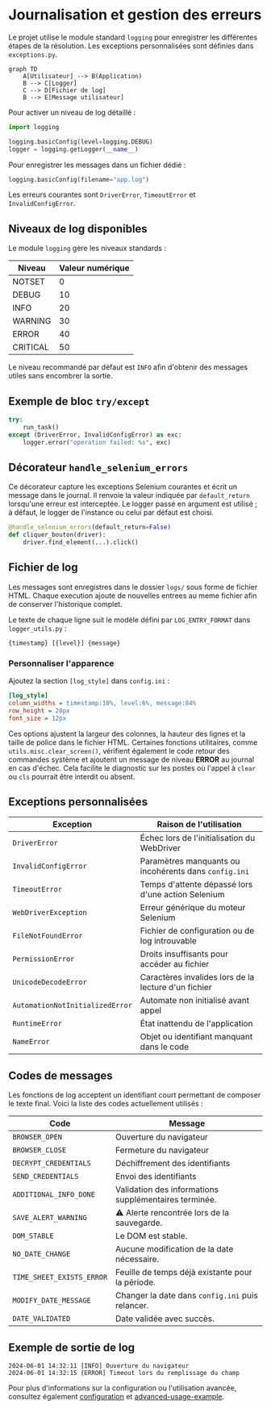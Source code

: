 # Journalisation et gestion des erreurs

Le projet utilise le module standard `logging` pour enregistrer les différentes
étapes de la résolution. Les exceptions personnalisées sont définies dans
`exceptions.py`.

```mermaid
graph TD
    A[Utilisateur] --> B(Application)
    B --> C[Logger]
    C --> D[Fichier de log]
    B --> E[Message utilisateur]
```

Pour activer un niveau de log détaillé :

```python
import logging

logging.basicConfig(level=logging.DEBUG)
logger = logging.getLogger(__name__)
```

Pour enregistrer les messages dans un fichier dédié :

```python
logging.basicConfig(filename="app.log")
```

Les erreurs courantes sont `DriverError`, `TimeoutError` et `InvalidConfigError`.

## Niveaux de log disponibles

Le module `logging` gère les niveaux standards :

| Niveau    | Valeur numérique |
| --------- | ---------------- |
| NOTSET    | 0                |
| DEBUG     | 10               |
| INFO      | 20               |
| WARNING   | 30               |
| ERROR     | 40               |
| CRITICAL  | 50               |

Le niveau recommandé par défaut est `INFO` afin d'obtenir des messages utiles
sans encombrer la sortie.

## Exemple de bloc `try/except`

```python
try:
    run_task()
except (DriverError, InvalidConfigError) as exc:
    logger.error("operation failed: %s", exc)
```

## Décorateur `handle_selenium_errors`

Ce décorateur capture les exceptions Selenium courantes et écrit un message
dans le journal. Il renvoie la valeur indiquée par `default_return` lorsqu'une
erreur est interceptée. Le logger passé en argument est utilisé ; à défaut, le
logger de l'instance ou celui par défaut est choisi.

```python
@handle_selenium_errors(default_return=False)
def cliquer_bouton(driver):
    driver.find_element(...).click()
```

## Fichier de log
Les messages sont enregistres dans le dossier `logs/` sous forme de fichier HTML. Chaque execution ajoute de nouvelles entrees au meme fichier afin de conserver l'historique complet.

Le texte de chaque ligne suit le modèle défini par `LOG_ENTRY_FORMAT` dans
`logger_utils.py` :

```
{timestamp} [{level}] {message}
```

### Personnaliser l'apparence
Ajoutez la section `[log_style]` dans `config.ini` :

```ini
[log_style]
column_widths = timestamp:10%, level:6%, message:84%
row_height = 20px
font_size = 12px
```

Ces options ajustent la largeur des colonnes, la hauteur des lignes et la taille de police dans le fichier HTML.
Certaines fonctions utilitaires, comme `utils.misc.clear_screen()`,
vérifient également le code retour des commandes système et ajoutent
un message de niveau **ERROR** au journal en cas d'échec. Cela facilite
le diagnostic sur les postes où l'appel à `clear` ou `cls` pourrait être
interdit ou absent.
## Exceptions personnalisées
| Exception | Raison de l'utilisation |
| ------------------ | ---------------------------------------------------- |
| `DriverError` | Échec lors de l'initialisation du WebDriver |
| `InvalidConfigError` | Paramètres manquants ou incohérents dans `config.ini` |
| `TimeoutError` | Temps d'attente dépassé lors d'une action Selenium |
| `WebDriverException` | Erreur générique du moteur Selenium |
| `FileNotFoundError` | Fichier de configuration ou de log introuvable |
| `PermissionError` | Droits insuffisants pour accéder au fichier |
| `UnicodeDecodeError` | Caractères invalides lors de la lecture d'un fichier |
| `AutomationNotInitializedError` | Automate non initialisé avant appel |
| `RuntimeError` | État inattendu de l'application |
| `NameError` | Objet ou identifiant manquant dans le code |

## Codes de messages

Les fonctions de log acceptent un identifiant court permettant de composer le
texte final. Voici la liste des codes actuellement utilisés :

| Code | Message |
| ---- | ------- |
| `BROWSER_OPEN` | Ouverture du navigateur |
| `BROWSER_CLOSE` | Fermeture du navigateur |
| `DECRYPT_CREDENTIALS` | Déchiffrement des identifiants |
| `SEND_CREDENTIALS` | Envoi des identifiants |
| `ADDITIONAL_INFO_DONE` | Validation des informations supplémentaires terminée. |
| `SAVE_ALERT_WARNING` | ⚠️ Alerte rencontrée lors de la sauvegarde. |
| `DOM_STABLE` | Le DOM est stable. |
| `NO_DATE_CHANGE` | Aucune modification de la date nécessaire. |
| `TIME_SHEET_EXISTS_ERROR` | Feuille de temps déjà existante pour la période. |
| `MODIFY_DATE_MESSAGE` | Changer la date dans `config.ini` puis relancer. |
| `DATE_VALIDATED` | Date validée avec succès. |

## Exemple de sortie de log

```
2024-06-01 14:32:11 [INFO] Ouverture du navigateur
2024-06-01 14:32:15 [ERROR] Timeout lors du remplissage du champ
```

Pour plus d'informations sur la configuration ou l'utilisation avancée,
consultez également [configuration](configuration.md) et
[advanced-usage-example](advanced-usage-example.md).

